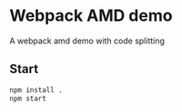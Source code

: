 # Webpack AMD demo

A webpack amd demo with code splitting

## Start

```bash
npm install .
npm start
```